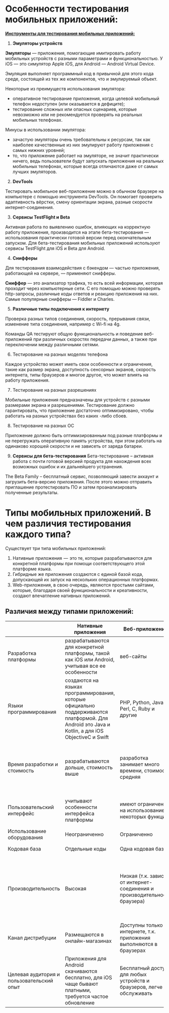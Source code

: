 # Особенности тестирования мобильных приложений: 

**<u>Инструменты для тестирования мобильных приложений:</u>**

1. **Эмуляторы устройств** 

**Эмуляторы** — приложения, помогающие имитировать работу мобильных устройств с разными параметрами и функциональностью. У iOS — это симулятор Apple iOS, для Android — Android Virtual Device.

Эмуляция выполняет программный код в привычной для этого кода среде, состоящей из тех же компонентов, что и эмулируемый объект.

Некоторые из преимуществ использования эмулятора:
- оперативное тестирование приложения, когда целевой мобильный телефон недоступен (или оказывается в дефиците);
- тестирование сложных или опасных сценариев, которые невозможно или не рекомендуется проверять на реальных мобильных телефонах.

Минусы в использовании эмулятора:
- зачастую эмуляторы очень требовательны к ресурсам, так как наиболее качественные из них эмулируют работу приложения с самых нижних уровней;
- то, что приложение работает на эмуляторе, не значит практически ничего, ведь пользователи будут запускать приложения на реальных мобильных телефонах, которые всегда отличаются даже от самых лучших
эмуляторов.

2. **DevTools**

Тестировать мобильное веб-приложение можно в обычном браузере на компьютере с помощью инструмента DevTools. Он помогает проверить адаптивность вёрстки, смену ориентации экрана, разные скорости интернет-соединения.

3. **Сервисы TestFlight и Beta**

Активная работа по выявлению ошибок, влияющих на корректную работу приложения, производится на этапе бета-тестирования — использования практически готовой версии перед окончательным запуском. Для бета-тестирования мобильных приложений используют сервисы TestFlight для iOS и Beta для Android.

4. **Снифферы**

Для тестирования взаимодействия с бэкендом — частью приложения, работающей на сервере, — применяют снифферы. 

**Сниффер** — это анализатор трафика, то есть всей информации, которая проходит через компьютерные сети. С его помощью можно проверять http-запросы, различные коды ответов и реакцию приложения на них. Самые популярные снифферы — Fiddler и Charles.

5. **Различные типы подключения к интернету**

Проверка разных типов соединения, скорость, прерывания связи, изменение типа соединения, например с Wi-fi на 4g.

 Команды QA тестируют общую функциональность и поведение веб-приложений при различных скоростях передачи данных, а также при переключении между различными сетями.

6. Тестирование на разных моделях телефона

Каждое устройство может иметь свои особенности и ограничения, такие как размер экрана, доступность сенсорных экранов, скорость интернета, типы браузеров и многое другое, что может влиять на работу приложения.

7. Тестирование на разных разрешениях

Мобильные приложения предназначены для устройств с разными размерами экрана и разрешениями. Тестирование должно гарантировать, что приложение достаточно оптимизировано, чтобы работать на разных устройствах без каких -либо сбоев. 

8. Тестирование на разных ОС 

Приложение должно быть оптимизированным под разные платформы и не перегружать оперативную память устройства, при этом работать на одинаково хорошей скорости и не зависеть от заряда батареи. 


9. **Сервисы для бета-тестирования**
Бета-тестирование – активная работа с почти готовой версией продукта для нахождения всех возможных ошибок и их дальнейшего устранения.

The Beta Family – бесплатный сервис, позволяющий завести аккаунт и загрузить бета-версию приложения. После этого можно отправить приглашение протестировать ПО и затем проанализировать полученные результаты.


# Типы мобильных приложений. В чем различия тестирования каждого типа?

Существует три типа мобильных приложений: 

1. Нативные приложения  —  это те, которые разрабатываются для конкретной платформы при помощи соответствующего этой платформе языка. 
2. Гибридные же приложения создаются с единой базой кода, допускающей их запуск на нескольких операционных платформах. 
3. Web-приложения, в свою очередь, являются простыми сайтами, которые, благодаря своей функциональности и креативности, создают впечатление нативных приложений.


## Различия между типами приложений:

|  | Нативные приложения  | Веб-приложения | Гибридные приложения| 
| -- | -----------| ---------------| ----------------| 
| Разработка платформы|  разрабатываются для конкретной платформы, такой как iOS или Android, учитывая все ее особенности |    веб-сайты    |         технические веб-сайты, помещенные в нативное приложение     |               
| Языки программирования | создаются на языках программирования, которые официально поддерживаются платформой. Для Android это Java и Kotlin, а для iOS ObjectiveC и Swift| PHP, Python, Java, Perl, C, Ruby и другие | создаются с помощью веб-технологий, таких как JavaScript, CSS и HTML объединенных вместе |
| Время разработки и стоимость | разрабатываются дольше, стоимость выше | разработка занимает много времени, стоимость средняя| быстрее разрабатываются и легче поддерживаются благодаря единой кодовой базы, стоимость ниже |
| Пользовательский интерфейс | учитывают особенности интерфейса платформы | имеют ограничения на использование некоторых функций | имеют ограничения на использование некоторых функций |
| Использование оборудования| Неограниченно | Ограниченно | Ограниченно| 
| Кодовая база | Отдельные коды | Одна кодовая база| Одна кодовая база| 
| Производительность | Высокая| Низкая (т.к. зависит от интернет-соединения и производительности браузера) | Низкая (т.к. работают на платформе, загружая данные с сервера, и имеют ограниченный доступ к возможностям устройства) 
| Канал дистрибуции | Размещаются в онлайн-магазинах| Доступны только в интернете, т.к. приложения выполняются в браузерах| Размещаются в онлайн-магазинах| 
| Целевая аудитория и пользовательский опыт | Приложения для Android скачиваются бесплатно, для iOS чаще бывают платными, требуется частое обновление| Бесплатный доступ для любых устройств и браузеров, легче обслуживать| Можно пользоваться офлайн, требуется минимальные обновления|

